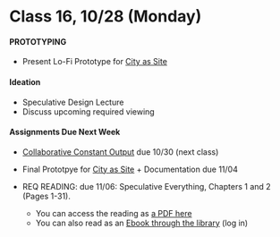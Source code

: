  # Class 16, 10/28 (Monday)


#### PROTOTYPING

 * Present Lo-Fi Prototype for [City as Site](city_as_site.md)
 
#### Ideation

* Speculative Design Lecture
* Discuss upcoming required viewing 
 

 #### Assignments Due Next Week

* [Collaborative Constant Output](collaborative_Output.md) due 10/30 (next class) 
 * Final Prototpye for [City as Site](city_as_site.md) + Documentation due 11/04 

 * REQ READING: due 11/06: Speculative Everything, Chapters 1 and 2 (Pages 1-31). 
   * You can access the reading as [a PDF here](https://drive.google.com/open?id=1UgeACzw1-rFpvam_mqtDrqICy6HSVydA)
   * You can also read as an [Ebook through the library](https://getit.library.nyu.edu/go/9463476) (log in) 

